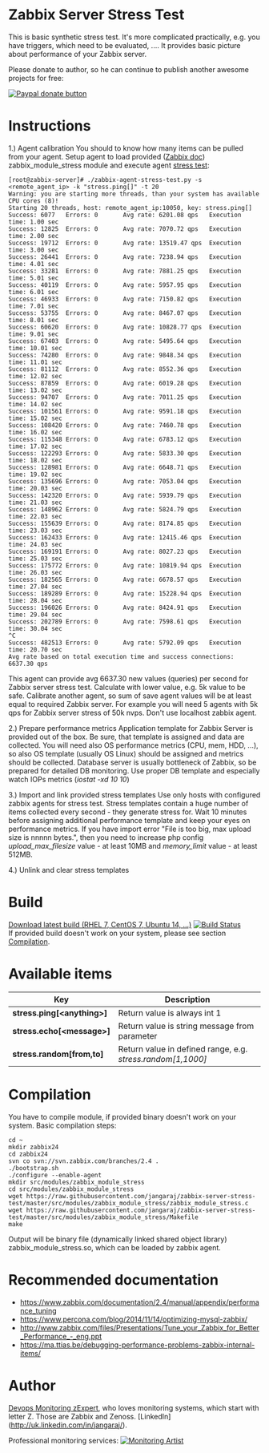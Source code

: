 Zabbix Server Stress Test
=========================

This is basic synthetic stress test. It's more complicated practically, e.g. you have triggers, which need to be evaluated, .... It provides basic picture about performance of your Zabbix server.

Please donate to author, so he can continue to publish another awesome projects for free:

[![Paypal donate button](http://jangaraj.com/img/github-donate-button.png)](https://www.paypal.com/cgi-bin/webscr?cmd=_s-xclick&hosted_button_id=8LB6J222WRUZ4)

Instructions
============

1.) Agent calibration
You should to know how many items can be pulled from your agent. Setup agent to load provided ([Zabbix doc](https://www.zabbix.com/documentation/2.4/manual/config/items/loadablemodules)) zabbix_module_stress module and execute agent [stress test](https://github.com/jangaraj/zabbix-agent-stress-test):

```
[root@zabbix-server]# ./zabbix-agent-stress-test.py -s <remote_agent_ip> -k "stress.ping[]" -t 20
Warning: you are starting more threads, than your system has available CPU cores (8)!
Starting 20 threads, host: remote_agent_ip:10050, key: stress.ping[]
Success: 6077   Errors: 0       Avg rate: 6201.08 qps   Execution time: 1.00 sec
Success: 12825  Errors: 0       Avg rate: 7070.72 qps   Execution time: 2.00 sec
Success: 19712  Errors: 0       Avg rate: 13519.47 qps  Execution time: 3.00 sec
Success: 26441  Errors: 0       Avg rate: 7238.94 qps   Execution time: 4.01 sec
Success: 33281  Errors: 0       Avg rate: 7881.25 qps   Execution time: 5.01 sec
Success: 40119  Errors: 0       Avg rate: 5957.95 qps   Execution time: 6.01 sec
Success: 46933  Errors: 0       Avg rate: 7150.82 qps   Execution time: 7.01 sec
Success: 53755  Errors: 0       Avg rate: 8467.07 qps   Execution time: 8.01 sec
Success: 60620  Errors: 0       Avg rate: 10828.77 qps  Execution time: 9.01 sec
Success: 67403  Errors: 0       Avg rate: 5495.64 qps   Execution time: 10.01 sec
Success: 74280  Errors: 0       Avg rate: 9848.34 qps   Execution time: 11.01 sec
Success: 81112  Errors: 0       Avg rate: 8552.36 qps   Execution time: 12.02 sec
Success: 87859  Errors: 0       Avg rate: 6019.28 qps   Execution time: 13.02 sec
Success: 94707  Errors: 0       Avg rate: 7011.25 qps   Execution time: 14.02 sec
Success: 101561 Errors: 0       Avg rate: 9591.18 qps   Execution time: 15.02 sec
Success: 108420 Errors: 0       Avg rate: 7460.78 qps   Execution time: 16.02 sec
Success: 115348 Errors: 0       Avg rate: 6783.12 qps   Execution time: 17.02 sec
Success: 122293 Errors: 0       Avg rate: 5833.30 qps   Execution time: 18.02 sec
Success: 128981 Errors: 0       Avg rate: 6648.71 qps   Execution time: 19.02 sec
Success: 135696 Errors: 0       Avg rate: 7053.04 qps   Execution time: 20.03 sec
Success: 142320 Errors: 0       Avg rate: 5939.79 qps   Execution time: 21.03 sec
Success: 148962 Errors: 0       Avg rate: 5824.79 qps   Execution time: 22.03 sec
Success: 155639 Errors: 0       Avg rate: 8174.85 qps   Execution time: 23.03 sec
Success: 162433 Errors: 0       Avg rate: 12415.46 qps  Execution time: 24.03 sec
Success: 169191 Errors: 0       Avg rate: 8027.23 qps   Execution time: 25.03 sec
Success: 175772 Errors: 0       Avg rate: 10819.94 qps  Execution time: 26.03 sec
Success: 182565 Errors: 0       Avg rate: 6678.57 qps   Execution time: 27.04 sec
Success: 189289 Errors: 0       Avg rate: 15228.94 qps  Execution time: 28.04 sec
Success: 196026 Errors: 0       Avg rate: 8424.91 qps   Execution time: 29.04 sec
Success: 202789 Errors: 0       Avg rate: 7598.61 qps   Execution time: 30.04 sec
^C
Success: 482513 Errors: 0       Avg rate: 5792.09 qps   Execution time: 20.70 sec
Avg rate based on total execution time and success connections: 6637.30 qps
```

This agent can provide avg 6637.30 new values (queries) per second for Zabbix server stress test. Calculate with lower value, e.g. 5k value to be safe. Calibrate another agent, so sum of save agent values will be at least equal to required Zabbix server. For example you will need 5 agents with 5k qps for Zabbix server stress of 50k nvps. Don't use localhost zabbix agent.

2.) Prepare performance metrics
Application template for Zabbix Server is provided out of the box. Be sure, that template is assigned and data are collected. You will need also OS performance metrics (CPU, mem, HDD, ...), so also OS template (usually OS Linux) should be assigned and metrics should be collected.
Database server is usually bottleneck of Zabbix, so be prepared for detailed DB monitoring. Use proper DB template and especially watch IOPs metrics (*iostat -xd 10 10*)

3.) Import and link provided stress templates
Use only hosts with configured zabbix agents for stress test. Stress templates contain a huge number of items collected every second - they generate stress for. Wait 10 minutes before assigning additional performance template and keep your eyes on performance metrics.
If you have import error "File is too big, max upload size is nnnnn bytes.", then you need to increase php config *upload_max_filesize* value - at least 10MB and *memory_limit* value - at least 512MB.

4.) Unlink and clear stress templates  

Build
=====

[Download latest build (RHEL 7, CentOS 7, Ubuntu 14, ...)](https://drone.io/github.com/jangaraj/zabbix-server-stress-test/files/zabbix24/src/modules/zabbix_module_stress/zabbix_module_stress.so)
[![Build Status](https://drone.io/github.com/jangaraj/zabbix-server-stress-test/status.png)](https://drone.io/github.com/jangaraj/zabbix-server-stress-test/latest)<br>
If provided build doesn't work on your system, please see section [Compilation](#compilation). 

Available items
===============

| Key | Description |
| --- | ----------- |
| **stress.ping[\<anything\>]** | Return value is always int 1 |  
| **stress.echo[\<message\>]**  | Return value is string message from parameter |
| **stress.random[from,to]**  | Return value in defined range, e.g. *stress.random[1,1000]* | 

Compilation
===========

You have to compile module, if provided binary doesn't work on your system.
Basic compilation steps:

    cd ~
    mkdir zabbix24
    cd zabbix24
    svn co svn://svn.zabbix.com/branches/2.4 .
    ./bootstrap.sh
    ./configure --enable-agent
    mkdir src/modules/zabbix_module_stress
    cd src/modules/zabbix_module_stress
    wget https://raw.githubusercontent.com/jangaraj/zabbix-server-stress-test/master/src/modules/zabbix_module_stress/zabbix_module_stress.c
    wget https://raw.githubusercontent.com/jangaraj/zabbix-server-stress-test/master/src/modules/zabbix_module_stress/Makefile
    make

Output will be binary file (dynamically linked shared object library) zabbix_module_stress.so, which can be loaded by zabbix agent.

Recommended documentation
=========================

- https://www.zabbix.com/documentation/2.4/manual/appendix/performance_tuning
- https://www.percona.com/blog/2014/11/14/optimizing-mysql-zabbix/
- http://www.zabbix.com/files/Presentations/Tune_your_Zabbix_for_Better_Performance_-_eng.ppt
- https://ma.ttias.be/debugging-performance-problems-zabbix-internal-items/

Author
======

[Devops Monitoring zExpert](http://www.jangaraj.com), who loves monitoring systems, which start with letter Z. Those are Zabbix and Zenoss. [LinkedIn] (http://uk.linkedin.com/in/jangaraj/).

Professional monitoring services:
[![Monitoring Artist](http://monitoringartist.com/img/github-monitoring-artist-logo.jpg)](http://www.monitoringartist.com)